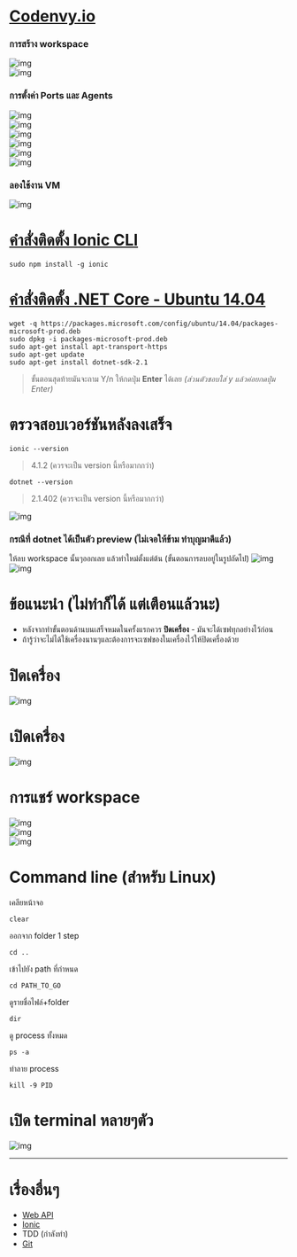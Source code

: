 # [Codenvy.io](https://codenvy.io/dashboard/#)
### การสร้าง workspace  
![img](images/workspace01.PNG)  
![img](images/workspace02.PNG)  
### การตั้งค่า Ports และ Agents
![img](images/workspace03.PNG)  
![img](images/workspace04.PNG)  
![img](images/workspace05.PNG)  
![img](images/workspace06.PNG)  
![img](images/workspace07.PNG)  
![img](images/workspace08.PNG)  
### ลองใช้งาน VM  
![img](images/workspace09.PNG)

# [คำสั่งติดตั้ง Ionic CLI](https://ionicframework.com/getting-started#cli)  
```
sudo npm install -g ionic
```

# [คำสั่งติดตั้ง .NET Core - Ubuntu 14.04](https://www.microsoft.com/net/download/linux-package-manager/ubuntu14-04/sdk-current)
```
wget -q https://packages.microsoft.com/config/ubuntu/14.04/packages-microsoft-prod.deb
sudo dpkg -i packages-microsoft-prod.deb
sudo apt-get install apt-transport-https
sudo apt-get update
sudo apt-get install dotnet-sdk-2.1
```
> ขั้นตอนสุดท้ายมันจะถาม Y/n ให้กดปุ่ม **Enter** ได้เลย *(ส่วนตัวชอบใส่ y แล้วค่อยกดปุ่ม Enter)*

# ตรวจสอบเวอร์ชันหลังลงเสร็จ
```
ionic --version
```
> 4.1.2 (ควรจะเป็น version นี้หรือมากกว่า)

```
dotnet --version
```
> 2.1.402 (ควรจะเป็น version นี้หรือมากกว่า)

![img](images/workspace10.PNG)  

### กรณีที่ dotnet ได้เป็นตัว preview (ไม่เจอให้ข้าม ทำบุญมาดีแล้ว)
ให้ลบ workspace นั้นๆออกเลย แล้วทำใหม่ตั้งแต่ต้น (ขั้นตอนการลบอยู่ในรูปถัดไป)
![img](images/workspace03.PNG)  
![img](images/workspace11.PNG)  

# ข้อแนะนำ (ไม่ทำก็ได้ **แต่เตือนแล้วนะ**)
* หลังจากทำขั้นตอนด้านบนเสร็จหมดในครั้งแรกควร **ปิดเครื่อง** - มันจะได้เซฟทุกอย่างไว้ก่อน
* ถ้ารู้ว่าจะไม่ได้ใช้เครื่องนานๆและต้องการจะเซฟของในเครื่องไว้ให้ปิดเครื่องด้วย

# ปิดเครื่อง
![img](images/vm01.png)  

# เปิดเครื่อง
![img](images/vm02.png)  

# การแชร์ workspace
![img](images/workspace03.PNG)  
![img](images/workspace12.PNG)  
![img](images/workspace13.PNG)  

# Command line (สำหรับ Linux)
เคลียหน้าจอ
```
clear
```
ออกจาก folder 1 step
```
cd ..
```
เข้าไปยัง path ที่กำหนด
```
cd PATH_TO_GO
```
ดูรายชื่อไฟล์+folder
```
dir
```
ดู process ทั้งหมด
```
ps -a
```
ทำลาย process
```
kill -9 PID
```

# เปิด terminal หลายๆตัว
![img](images/terminal.png)  

---
# เรื่องอื่นๆ
* [Web API](web-api.md)
* [Ionic](ionic.md)
* TDD (กำลังทำ)
* [Git](git.md)
